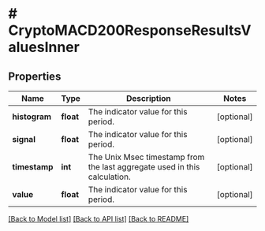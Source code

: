 # # CryptoMACD200ResponseResultsValuesInner

## Properties

Name | Type | Description | Notes
------------ | ------------- | ------------- | -------------
**histogram** | **float** | The indicator value for this period. | [optional]
**signal** | **float** | The indicator value for this period. | [optional]
**timestamp** | **int** | The Unix Msec timestamp from the last aggregate used in this calculation. | [optional]
**value** | **float** | The indicator value for this period. | [optional]

[[Back to Model list]](../../README.md#models) [[Back to API list]](../../README.md#endpoints) [[Back to README]](../../README.md)
